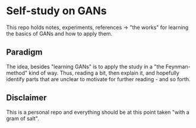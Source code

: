 # Self-study on GANs

This repo holds notes, experiments, references -> "the works" for learning the basics of GANs and how to apply them.

## Paradigm

The idea, besides "learning GANs" is to apply the study in a "the Feynman-method" kind of way. Thus, reading a bit, then explain it, and hopefully identify parts that are unclear to motivate for further reading - and so forth.

## Disclaimer

This is a personal repo and everything should be at this point taken "with a gram of salt".


